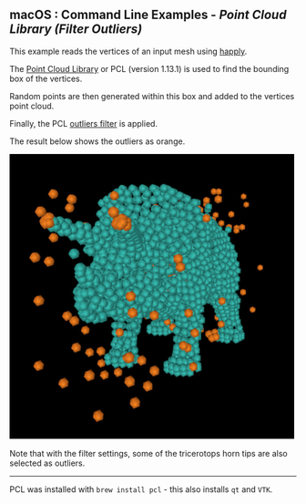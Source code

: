 
## macOS : Command Line Examples - *Point Cloud Library (Filter Outliers)*

This example reads the vertices of an input mesh using [happly](https://github.com/nmwsharp/happly).

The [Point Cloud Library](https://pointclouds.org) or PCL (version 1.13.1) is used to find the bounding box of the vertices.

Random points are then generated within this box and added to the vertices point cloud.

Finally, the PCL [outliers filter](https://pointclouds.org/documentation/tutorials/statistical_outlier.html) is applied.

The result below shows the outliers as orange.

<img src="pcl-filter_outliers.jpg" width=500px>

Note that with the filter settings, some of the tricerotops horn tips are also selected as outliers.

---

PCL was installed with ```brew install pcl``` - this also installs ```qt``` and ```VTK```.

